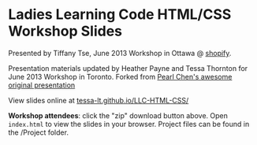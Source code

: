 Ladies Learning Code HTML/CSS Workshop Slides
=============================================
Presented by Tiffany Tse, June 2013 Workshop in Ottawa @ [shopify](http://www.shopify.ca/).

Presentation materials updated by Heather Payne and Tessa Thornton for June 2013 Workshop in Toronto. 
Forked from [Pearl Chen's awesome original presentation](https://github.com/pchen/LLC-HTML-CSS)

View slides online at [tessa-lt.github.io/LLC-HTML-CSS/](http://tiffanytse.github.io/LLC-HTML-CSS/)

**Workshop attendees**: click the "zip" download button above. Open `index.html` to view the slides in your browser. Project files can be found in the /Project folder.  
